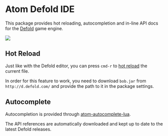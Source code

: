# Atom Defold IDE

This package provides hot reloading, autocompletion and in-line API docs for the [Defold](http://defold.com) game engine.

![](https://cloud.githubusercontent.com/assets/428060/19451864/20406326-94b7-11e6-90a5-6f177211a353.png)

## Hot Reload

Just like with the Defold editor, you can press `cmd-r` to [hot reload](http://www.defold.com/manuals/debugging/#anchor-hr) the current file.

In order for this feature to work, you need to download `bob.jar` from `http://d.defold.com/` and provide the path to it in the package settings.

## Autocomplete

Autocompletion is provided through [atom-autocomplete-lua](https://atom.io/packages/autocomplete-lua).

The API references are automatically downloaded and kept up to date to the latest Defold releases.
